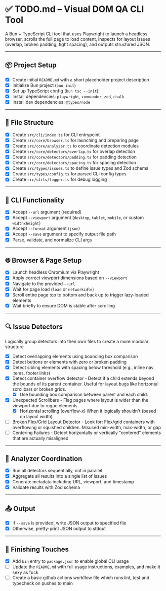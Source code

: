 # ✅ TODO.md – Visual DOM QA CLI Tool

A Bun + TypeScript CLI tool that uses Playwright to launch a headless browser, scrolls the full page to load content, inspects for layout issues (overlap, broken padding, tight spacing), and outputs structured JSON.

---

## 📦 Project Setup

- [x] Create initial `README.md` with a short placeholder project description
- [x] Initialize Bun project (`bun init`)
- [x] Set up TypeScript config (`bun tsc --init`)
- [x] Install dependencies: `playwright`, `commander`, `zod`, `chalk`
- [x] Install dev dependencies: `@types/node`

---

## 📁 File Structure

- [x] Create `src/cli/index.ts` for CLI entrypoint
- [x] Create `src/core/browser.ts` for launching and preparing page
- [x] Create `src/core/analyzer.ts` to coordinate detection modules
- [x] Create `src/core/detectors/overlap.ts` for overlap detection
- [x] Create `src/core/detectors/padding.ts` for padding detection
- [x] Create `src/core/detectors/spacing.ts` for spacing detection
- [x] Create `src/types/issues.ts` to define issue types and Zod schema
- [x] Create `src/types/config.ts` for parsed CLI config types
- [x] Create `src/utils/logger.ts` for debug logging

---

## 🧠 CLI Functionality

- [x] Accept `--url` argument (required)
- [x] Accept `--viewport` argument (`desktop`, `tablet`, `mobile`, or custom `widthxheight`)
- [x] Accept `--format` argument (`json`)
- [x] Accept `--save` argument to specify output file path
- [x] Parse, validate, and normalize CLI args

---

## 🌐 Browser & Page Setup

- [x] Launch headless Chromium via Playwright
- [x] Apply correct viewport dimensions based on `--viewport`
- [x] Navigate to the provided `--url`
- [x] Wait for page load (`load` or `networkidle`)
- [x] Scroll entire page top to bottom and back up to trigger lazy-loaded elements
- [x] Wait briefly to ensure DOM is stable after scrolling

---

## 🔍 Issue Detectors

Logically group detectors into their own files to create a more modular structure

- [x] Detect overlapping elements using bounding box comparison
- [x] Detect buttons or elements with zero or broken padding
- [x] Detect sibling elements with spacing below threshold (e.g., inline nav items, footer links)
- [x] Detect container overflow detector - Detect if a child extends beyond the bounds of its parent container. Useful for layout bugs like horizontal scrollbars or broken grids.
  - [x] Use bounding box comparison between parent and each child.
- [x] Unexpected Scrollbars - Flag pages where layout is wider than the viewport due to rogue elements.
  - [x] Horizontal scrolling (overflow-x) When it logically shouldn't (based on layout width)
- [ ] Broken Flex/Grid Layout Detector - Look for: Flex/grid containers with overflowing or squished children. Misused min-width, max-width, or gap
- [ ] Centering Failures - Detect horizontally or vertically "centered" elements that are actually misaligned

---

## 🧩 Analyzer Coordination

- [x] Run all detectors sequentially, not in parallel
- [x] Aggregate all results into a single list of issues
- [x] Generate metadata including URL, viewport, and timestamp
- [x] Validate results with Zod schema

---

## 📤 Output

- [x] If `--save` is provided, write JSON output to specified file
- [x] Otherwise, pretty-print JSON output to stdout

---

## 🧼 Finishing Touches

- [x] Add `bin` entry to `package.json` to enable global CLI usage
- [ ] Update the `README.md` with full usage instructions, examples, and make it sexy as fuck
- [ ] Create a basic github actions workflow file which runs lint, test and typecheck on pushes to main
